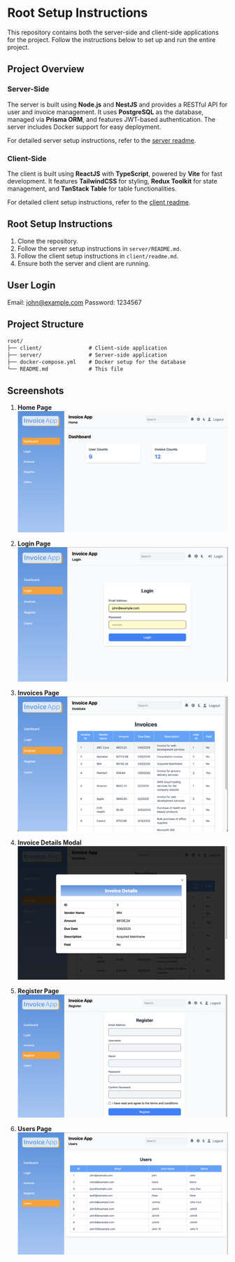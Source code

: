 # Root Setup Instructions

This repository contains both the server-side and client-side applications for the project. Follow the instructions below to set up and run the entire project.

## Project Overview

### Server-Side
The server is built using **Node.js** and **NestJS** and provides a RESTful API for user and invoice management. It uses **PostgreSQL** as the database, managed via **Prisma ORM**, and features JWT-based authentication. The server includes Docker support for easy deployment.

For detailed server setup instructions, refer to the [server readme](./server/README.md).

### Client-Side
The client is built using **ReactJS** with **TypeScript**, powered by **Vite** for fast development. It features 
**TailwindCSS** for styling, **Redux Toolkit** for state management, and **TanStack Table** for table 
functionalities. 

For detailed client setup instructions, refer to the [client readme](./client/readme.md).


## Root Setup Instructions

1. Clone the repository.
2. Follow the server setup instructions in `server/README.md`.
3. Follow the client setup instructions in `client/readme.md`.
4. Ensure both the server and client are running.

## User Login
Email: john@example.com
Password: 1234567

## Project Structure
```plaintext
root/
├── client/               # Client-side application
├── server/               # Server-side application
├── docker-compose.yml    # Docker setup for the database
└── README.md             # This file
```

## Screenshots

1. **Home Page**
   ![Home Page](./screenCaptures/Home_Page.png)

1. **Login Page**
   ![Login Page](./screenCaptures/Login_Page.png)

1. **Invoices Page**
   ![Invoice Page](./screenCaptures/Invoices_Page.png)

1. **Invoice Details Modal**
   ![Invoice Details Modal](./screenCaptures/Invoices_Detailed_Modal.png)

1. **Register Page**
   ![Register Page](./screenCaptures/Register_Page.png)

1. **Users Page**
   ![Users Page](./screenCaptures/Users_Page.png)


